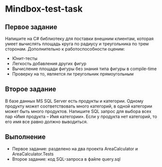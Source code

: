 # Mindbox-test-task

## Первое задание

Напишите на C# библиотеку для поставки внешним клиентам, которая умеет вычислять площадь круга по радиусу и треугольника по трем сторонам. Дополнительно к работоспособности оценим:

+ Юнит-тесты
+ Легкость добавления других фигур
+ Вычисление площади фигуры без знания типа фигуры в compile-time
+ Проверку на то, является ли треугольник прямоугольным

## Второе задание

В базе данных MS SQL Server есть продукты и категории.
Одному продукту может соответствовать много категорий,
в одной категории может быть много продуктов.
Напишите SQL запрос для выбора всех пар «Имя продукта – Имя категории».
Если у продукта нет категорий, то его имя все равно должно выводиться.

## Выполнение

+ Первое задание: разделено на два проекта AreaCalculator и AreaCalculator.Tests
+ Второе задание: код SQL-запроса в файле query.sql
